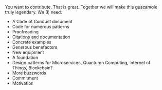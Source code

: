 You want to contribute. That is great. Together we will make this guacamole truly legendary. 
We (I) need:
* A Code of Conduct document
* Code for numerous patterns
* Proofreading
* Citations and documentation
* Concrete examples
* Generous benefactors
* New equipment
* A foundation
* Design patterns for Microservices, Quantumn Computing, Internet of Things, Blockchain?
* More buzzwords
* Commitment
* Motivation
